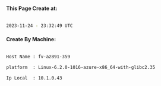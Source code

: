 
   
#### This Page Create at:

```bash

2023-11-24 - 23:32:49 UTC

```

#### Create By Machine:

```bash

Host Name : fv-az891-359

platform  : Linux-6.2.0-1016-azure-x86_64-with-glibc2.35

Ip Local  : 10.1.0.43

```


